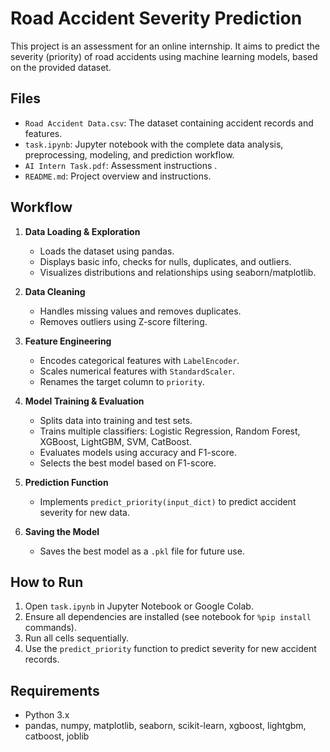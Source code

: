 # Road Accident Severity Prediction

This project is an assessment for an online internship. It aims to predict the severity (priority) of road accidents using machine learning models, based on the provided dataset.

## Files

- `Road Accident Data.csv`: The dataset containing accident records and features.
- `task.ipynb`: Jupyter notebook with the complete data analysis, preprocessing, modeling, and prediction workflow.
- `AI Intern Task.pdf`: Assessment instructions .
- `README.md`: Project overview and instructions.

## Workflow

1. **Data Loading & Exploration**
   - Loads the dataset using pandas.
   - Displays basic info, checks for nulls, duplicates, and outliers.
   - Visualizes distributions and relationships using seaborn/matplotlib.

2. **Data Cleaning**
   - Handles missing values and removes duplicates.
   - Removes outliers using Z-score filtering.

3. **Feature Engineering**
   - Encodes categorical features with `LabelEncoder`.
   - Scales numerical features with `StandardScaler`.
   - Renames the target column to `priority`.

4. **Model Training & Evaluation**
   - Splits data into training and test sets.
   - Trains multiple classifiers: Logistic Regression, Random Forest, XGBoost, LightGBM, SVM, CatBoost.
   - Evaluates models using accuracy and F1-score.
   - Selects the best model based on F1-score.

5. **Prediction Function**
   - Implements `predict_priority(input_dict)` to predict accident severity for new data.

6. **Saving the Model**
   - Saves the best model as a `.pkl` file for future use.

## How to Run

1. Open `task.ipynb` in Jupyter Notebook or Google Colab.
2. Ensure all dependencies are installed (see notebook for `%pip install` commands).
3. Run all cells sequentially.
4. Use the `predict_priority` function to predict severity for new accident records.

## Requirements

- Python 3.x
- pandas, numpy, matplotlib, seaborn, scikit-learn, xgboost, lightgbm, catboost, joblib

